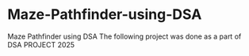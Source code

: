 # Maze-Pathfinder-using-DSA
Maze Pathfinder using DSA 
The following project was done as a part of DSA PROJECT 2025
